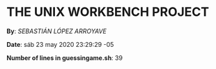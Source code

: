 # THE UNIX WORKBENCH PROJECT
**By**: *SEBASTIÁN LÓPEZ ARROYAVE*

**Date**: sáb 23 may 2020 23:29:29 -05

**Number of lines in guessingame.sh**: 39
